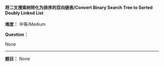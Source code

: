 #### 将二叉搜索树转化为排序的双向链表/Convert Binary Search Tree to Sorted Doubly Linked List
**难度：** 中等/Medium

**Question：** 

None

------

**题目：** 
None
